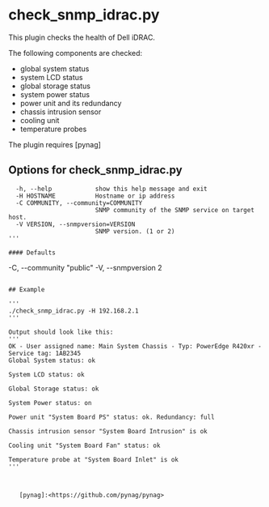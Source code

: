 # check_snmp_idrac.py

This plugin checks the health of Dell iDRAC.

The following components are checked:

- global system status
- system LCD status
- global storage status
- system power status
- power unit and its redundancy
- chassis intrusion sensor
- cooling unit
- temperature probes

The plugin requires [pynag]

## Options for check_snmp_idrac.py
```
  -h, --help            show this help message and exit
  -H HOSTNAME           Hostname or ip address
  -C COMMUNITY, --community=COMMUNITY
                        SNMP community of the SNMP service on target host.
  -V VERSION, --snmpversion=VERSION
                        SNMP version. (1 or 2)
'''

#### Defaults
```
-C, --community         "public"
-V, --snmpversion       2
```

## Example

'''
./check_snmp_idrac.py -H 192.168.2.1
'''

Output should look like this:
'''
OK - User assigned name: Main System Chassis - Typ: PowerEdge R420xr - Service tag: 1AB2345
Global System status: ok

System LCD status: ok

Global Storage status: ok

System Power status: on

Power unit "System Board PS" status: ok. Redundancy: full

Chassis intrusion sensor "System Board Intrusion" is ok

Cooling unit "System Board Fan" status: ok

Temperature probe at "System Board Inlet" is ok
'''



   [pynag]:<https://github.com/pynag/pynag>
